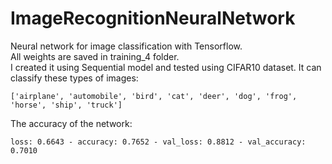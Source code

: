 # ImageRecognitionNeuralNetwork
 Neural network for image classification with Tensorflow.<br>
 All weights are saved in training_4 folder.<br>
 I created it using Sequential model and tested using CIFAR10 dataset. It can classify these types of images:<br>
 ```text
 ['airplane', 'automobile', 'bird', 'cat', 'deer', 'dog', 'frog', 'horse', 'ship', 'truck']
 ```
The accuracy of the network:<br>
 ```text
loss: 0.6643 - accuracy: 0.7652 - val_loss: 0.8812 - val_accuracy: 0.7010
```
